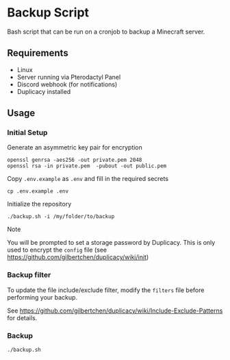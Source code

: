 # Backup Script

Bash script that can be run on a cronjob to backup a Minecraft server.

## Requirements

* Linux
* Server running via Pterodactyl Panel
* Discord webhook (for notifications)
* Duplicacy installed

## Usage

### Initial Setup

Generate an asymmetric key pair for encryption

```
openssl genrsa -aes256 -out private.pem 2048
openssl rsa -in private.pem  -pubout -out public.pem
```


Copy `.env.example` as `.env` and fill in the required secrets

```
cp .env.example .env
```


Initialize the repository

```
./backup.sh -i /my/folder/to/backup
```

> [!NOTE]  
> You will be prompted to set a storage password by Duplicacy. This is only used to encrypt the `config` file (see https://github.com/gilbertchen/duplicacy/wiki/init)

### Backup filter

To update the file include/exclude filter, modify the `filters` file before performing your backup.

See https://github.com/gilbertchen/duplicacy/wiki/Include-Exclude-Patterns for details.

### Backup

```
./backup.sh
```